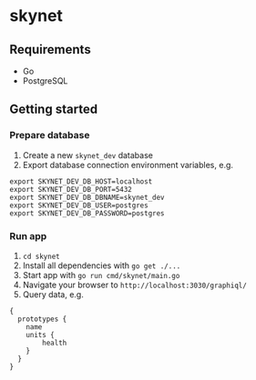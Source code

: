 # skynet
## Requirements
* Go
* PostgreSQL
## Getting started
### Prepare database
1. Create a new `skynet_dev` database
2. Export database connection environment variables, e.g.
```
export SKYNET_DEV_DB_HOST=localhost
export SKYNET_DEV_DB_PORT=5432
export SKYNET_DEV_DB_DBNAME=skynet_dev
export SKYNET_DEV_DB_USER=postgres
export SKYNET_DEV_DB_PASSWORD=postgres
```
### Run app
1. `cd skynet`
2. Install all dependencies with `go get ./...`
3. Start app with `go run cmd/skynet/main.go `
4. Navigate your browser to `http://localhost:3030/graphiql/`
5. Query data, e.g.
```
{
  prototypes {
    name
    units {
    	health
    }
  }
}
```
